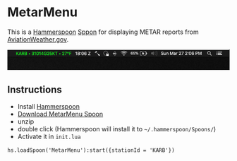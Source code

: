 # MetarMenu

This is a [Hammerspoon](https://www.hammerspoon.org/)
[Sppon](https://www.hammerspoon.org/Spoons/) for displaying METAR reports from
[AviationWeather.gov](https://aviationweather.gov/).

<img alt="menubar" src="menubar.png">

## Instructions

  - Install [Hammerspoon](https://www.hammerspoon.org/go/)
  - [Download MetarMenu Spoon](https://github.com/flav/MetarMenu/raw/main/Spoon/MetarMenu.spoon.zip)
  - unzip
  - double click (Hammerspoon will install it to `~/.hammerspoon/Spoons/`)
  - Activate it in `init.lua`
```
hs.loadSpoon('MetarMenu'):start({stationId = 'KARB'})
```